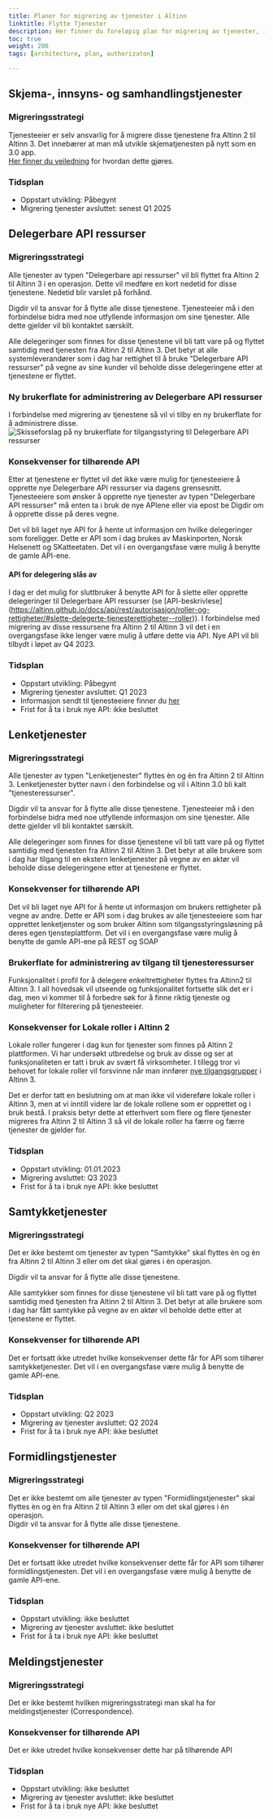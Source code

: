```yaml
---
title: Planer for migrering av tjenester i Altinn
linktitle: Flytte Tjenester
description: Her finner du foreløpig plan for migrering av tjenester, i hvilken rekkefølge dette skal skje og når de enkelte tjenestetypene skal være flyttet fra Altinn 2 til Altinn 3. 
toc: true
weight: 200
tags: [architecture, plan, authorizaton]

---
```

## Skjema-, innsyns- og samhandlingstjenester
### Migreringsstrategi
Tjenesteeier er selv ansvarlig for å migrere disse tjenestene fra Altinn 2 til Altinn 3. Det innebærer at man må utvikle skjematjenesten på nytt som en 3.0 app.  
[Her finner du veiledning](/app/) for hvordan dette gjøres. 

### Tidsplan
- Oppstart utvikling: Påbegynt
- Migrering tjenester avsluttet: senest Q1 2025
  

## Delegerbare API ressurser
### Migreringsstrategi 
Alle tjenester av typen "Delegerbare api ressurser" vil bli flyttet fra Altinn 2 til Altinn 3 i en operasjon. 
Dette vil medføre en kort nedetid for disse tjenestene. Nedetid blir varslet på forhånd. 

Digdir vil ta ansvar for å flytte alle disse tjenestene. Tjenesteeier må i den forbindelse bidra med noe utfyllende informasjon om sine tjenester. Alle dette gjelder vil bli kontaktet særskilt.  

Alle delegeringer som finnes for disse tjenestene vil bli tatt vare på og flyttet samtidig med tjenesten fra Altinn 2 til Altinn 3. 
Det betyr at alle systemleverandører som i dag har rettighet til å bruke "Delegerbare API ressurser" på vegne av sine kunder vil beholde disse delegeringene etter at tjenestene er flyttet. 

### Ny brukerflate for administrering av Delegerbare API ressurser
I forbindelse med migrering av tjenestene så vil vi tilby en ny brukerflate for å administrere disse. 
![Skisseforslag på ny brukerflate for tilgangsstyring til Delegerbare API ressurser](new-dialoge-apiresource.jpg "Forslag til ny brukerflate for delegering av API ressurser")

### Konsekvenser for tilhørende API
Etter at tjenestene er flyttet vil det ikke være mulig for tjenesteeiere å opprette nye Delegerbare API ressurser via dagens grensesnitt. 
Tjenesteeiere som ønsker å opprette  nye tjenester av typen "Delegerbare API ressurser" må enten ta i bruk de nye APIene eller via epost be Digdir om å opprette disse på deres vegne. 

Det vil bli laget nye API for å hente ut informasjon om hvilke delegeringer som foreligger. Dette er API som i dag brukes av Maskinporten, Norsk Helsenett og SKatteetaten. 
Det vil i en overgangsfase være mulig å benytte de gamle API-ene. 

#### API for delegering slås av
I dag er det mulig for sluttbruker å benytte API for å slette eller opprette delegeringer til Delegerbare API ressurser (se [API-beskrivlese] (https://altinn.github.io/docs/api/rest/autorisasjon/roller-og-rettigheter/#slette-delegerte-tjenesterettigheter--roller)). I forbindelse med migrering av disse ressursene fra Altinn 2 til Altinn 3 vil det i en overgangsfase ikke lenger være mulig å utføre dette via API. Nye API vil bli tilbydt i løpet av Q4 2023. 


### Tidsplan
- Oppstart utvikling: Påbegynt
- Migrering tjenester avsluttet:  Q1 2023
- Informasjon sendt til tjenesteeiere finner du [her](/authorization/migration/servicemigrationplan/letter-api-reources/)
- Frist for å ta i bruk nye API: ikke besluttet

## Lenketjenester
### Migreringsstrategi 
Alle tjenester av typen "Lenketjenester" flyttes èn og èn fra Altinn 2 til Altinn 3. Lenketjenester bytter navn i den forbindelse og vil i Altinn 3.0 bli kalt "tjenesteressurser".

Digdir vil ta ansvar for å flytte alle disse tjenestene. Tjenesteeier må i den forbindelse bidra med noe utfyllende informasjon om sine tjenester. Alle dette gjelder vil bli kontaktet særskilt.  

Alle delegeringer som finnes for disse tjenestene vil bli tatt vare på og flyttet samtidig med tjenesten fra Altinn 2 til Altinn 3. 
Det betyr at alle brukere som i dag har tilgang til en ekstern lenketjenester på vegne av en aktør vil beholde disse delegeringene etter at tjenestene er flyttet. 

### Konsekvenser for tilhørende API
Det vil bli laget nye API for å hente ut informasjon om brukers rettigheter på vegne av andre.
Dette er API som i dag brukes av alle tjenesteeiere som har opprettet lenketjenster og som bruker Altinn som tilgangsstyringsløsning på deres egen tjensteplattform. 
Det vil i en overgangsfase være mulig å benytte de gamle API-ene på REST og SOAP

### Brukerflate for administrering av tilgang til tjenesteressurser
Funksjonalitet i profil for å delegere enkeltrettigheter flyttes fra Altinn2 til Altinn 3. I all hovedsak vil utseende og funksjonalitet fortsette slik det er i dag, men vi kommer til å forbedre søk for å finne riktig tjeneste og muligheter for filterering på tjenesteeier. 


### Konsekvenser for Lokale roller i Altinn 2
Lokale roller fungerer i dag kun for tjenester som finnes på Altinn 2 plattformen. Vi har undersøkt utbredelse og bruk av disse og ser at funksjonaliteten er tatt i bruk av svært få virksomheter. I tillegg tror vi behovet for lokale roller vil forsvinne når man innfører [nye tilgangsgrupper](https://docs.altinn.studio/authorization/modules/accessgroups/type-accessgroups/) i Altinn 3. 

Det er derfor tatt en beslutning om at man ikke vil videreføre lokale roller i Altinn 3, men at vi inntill videre lar de lokale rollene som er opprettet og i bruk bestå. I praksis betyr dette at etterhvert som flere og flere tjenester migreres fra Altinn 2 til Altinn 3 så vil de lokale roller ha færre og færre tjenester de gjelder for. 


### Tidsplan
- Oppstart utvikling: 01.01.2023
- Migrering avsluttet: Q3 2023
- Frist for å ta i bruk nye API: ikke besluttet

## Samtykketjenester
### Migreringsstrategi
Det er ikke bestemt om tjenester av typen "Samtykke" skal flyttes èn og èn fra Altinn 2 til Altinn 3 eller om det skal gjøres i èn operasjon.  

Digdir vil ta ansvar for å flytte alle disse tjenestene. 

Alle samtykker som finnes for disse tjenestene vil bli tatt vare på og flyttet samtidig med tjenesten fra Altinn 2 til Altinn 3. 
Det betyr at alle brukere som i dag har fått samtykke på vegne av en aktør vil beholde dette etter at tjenestene er flyttet. 

### Konsekvenser for tilhørende API
Det er fortsatt ikke utredet hvilke konsekvenser dette får for API som tilhører samtykketjenester. 
Det vil i en overgangsfase være mulig å benytte de gamle API-ene. 

### Tidsplan
- Oppstart utvikling: Q2 2023
- Migrering av tjenester avsluttet:  Q2 2024
- Frist for å ta i bruk nye API: ikke besluttet

## Formidlingstjenester
### Migreringsstrategi
Det er ikke bestemt om alle tjenester av typen "Formidlingstjenester" skal flyttes èn og èn fra Altinn 2 til Altinn 3 eller om det skal gjøres i èn operasjon.  
Digdir vil ta ansvar for å flytte alle disse tjenestene.  

### Konsekvenser for tilhørende API
Det er fortsatt ikke utredet hvilke konsekvenser dette får for API som tilhører formidlingstjenesten. 
Det vil i en overgangsfase være mulig å benytte de gamle API-ene. 

### Tidsplan
- Oppstart utvikling: ikke besluttet
- Migrering av tjenester avsluttet: ikke besluttet
- Frist for å ta i bruk nye API: ikke besluttet

## Meldingstjenester
### Migreringsstrategi
Det er ikke bestemt hvilken migreringsstrategi man skal ha for meldingstjenester (Correspondence). 

### Konsekvenser for tilhørende API
Det er ikke utredet hvilke konsekvenser dette har på tilhørende API

### Tidsplan
- Oppstart utvikling: ikke besluttet
- Migrering av tjenester avsluttet: ikke besluttet
- Frist for å ta i bruk nye API: ikke besluttet
